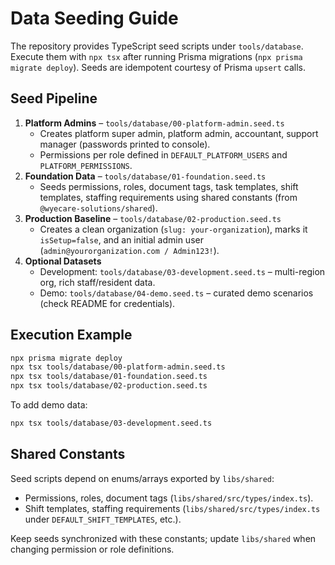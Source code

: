 # Data Seeding Guide

The repository provides TypeScript seed scripts under `tools/database`. Execute them with `npx tsx` after running Prisma migrations (`npx prisma migrate deploy`). Seeds are idempotent courtesy of Prisma `upsert` calls.

## Seed Pipeline
1. **Platform Admins** – `tools/database/00-platform-admin.seed.ts`
   - Creates platform super admin, platform admin, accountant, support manager (passwords printed to console).
   - Permissions per role defined in `DEFAULT_PLATFORM_USERS` and `PLATFORM_PERMISSIONS`.
2. **Foundation Data** – `tools/database/01-foundation.seed.ts`
   - Seeds permissions, roles, document tags, task templates, shift templates, staffing requirements using shared constants (from `@wyecare-solutions/shared`).
3. **Production Baseline** – `tools/database/02-production.seed.ts`
   - Creates a clean organization (`slug: your-organization`), marks it `isSetup=false`, and an initial admin user (`admin@yourorganization.com / Admin123!`).
4. **Optional Datasets**
   - Development: `tools/database/03-development.seed.ts` – multi-region org, rich staff/resident data.
   - Demo: `tools/database/04-demo.seed.ts` – curated demo scenarios (check README for credentials).

## Execution Example
```bash
npx prisma migrate deploy
npx tsx tools/database/00-platform-admin.seed.ts
npx tsx tools/database/01-foundation.seed.ts
npx tsx tools/database/02-production.seed.ts
```
To add demo data:
```bash
npx tsx tools/database/03-development.seed.ts
```

## Shared Constants
Seed scripts depend on enums/arrays exported by `libs/shared`:
- Permissions, roles, document tags (`libs/shared/src/types/index.ts`).
- Shift templates, staffing requirements (`libs/shared/src/types/index.ts` under `DEFAULT_SHIFT_TEMPLATES`, etc.).

Keep seeds synchronized with these constants; update `libs/shared` when changing permission or role definitions.
